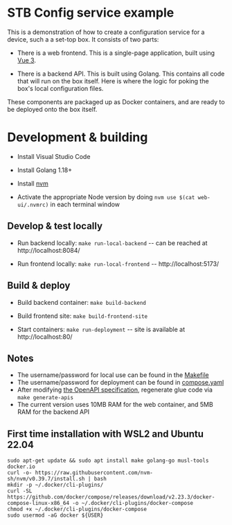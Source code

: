 # STB Config service example

This is a demonstration of how to create a configuration service for a device, such a a set-top box. It consists of two parts:

* There is a web frontend. This is a single-page application, built using 
[Vue 3](https://vuejs.org/).

* There is a backend API. This is built using Golang. This contains all code that will run on the box itself. Here is where the logic for poking the box's local configuration files.

These components are packaged up as Docker containers, and are ready to be deployed onto the box itself.

# Development & building

* Install Visual Studio Code
* Install Golang 1.18+
* Install [nvm](https://github.com/nvm-sh/nvm)

* Activate the appropriate Node version by doing `nvm use $(cat web-ui/.nvmrc)` in each terminal window

## Develop & test locally

* Run backend locally: `make run-local-backend` -- can be reached at http://localhost:8084/

* Run frontend locally: `make run-local-frontend` -- http://localhost:5173/

## Build & deploy

* Build backend container: `make build-backend`

* Build frontend site: `make build-frontend-site`

* Start containers: `make run-deployment` -- site is available at http://localhost:80/

## Notes

* The username/password for local use can be found in the [Makefile](Makefile)
* The username/password for deployment can be found in [compose.yaml](deployment/compose.yaml)
* After modifying [the OpenAPI specification](openapi/openapi.yaml), regenerate glue code via `make generate-apis`
* The current version uses 10MB RAM for the web container, and 5MB RAM for the backend API

## First time installation with WSL2 and Ubuntu 22.04

```
sudo apt-get update && sudo apt install make golang-go musl-tools docker.io
curl -o- https://raw.githubusercontent.com/nvm-sh/nvm/v0.39.7/install.sh | bash
mkdir -p ~/.docker/cli-plugins/
curl -SL https://github.com/docker/compose/releases/download/v2.23.3/docker-compose-linux-x86_64 -o ~/.docker/cli-plugins/docker-compose
chmod +x ~/.docker/cli-plugins/docker-compose
sudo usermod -aG docker ${USER}
```